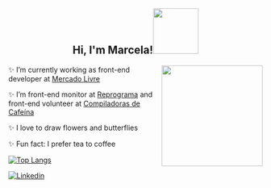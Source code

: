 <h2 align="center">Hi, I'm Marcela!<img src="https://media2.giphy.com/media/bcKmIWkUMCjVm/giphy.gif?cid=ecf05e472pj45zvu1cuh0m36eavcj9hzkh4gmb80nnxsgvad&rid=giphy.gif&ct=g" width="90"></h2>

<img align='right' src="https://user-images.githubusercontent.com/52415421/137996559-08da44da-a347-4946-b12e-8c875a6af95e.jpg" height="200">

<p>✨ I’m currently working as front-end developer at <a href="https://www.mercadolivre.com.br/">Mercado Livre</a></p>
<p>✨ I’m front-end monitor at <a href="https://reprograma.com.br/">Reprograma</a> and front-end volunteer at <a href="https://www.linkedin.com/company/compiladoras/">Compiladoras de Cafeína</a></p> 
<p>✨ I love to draw flowers and butterflies</p>
<p>✨ Fun fact: I prefer tea to coffee</p>

[![Top Langs](https://github-readme-stats.vercel.app/api/top-langs/?username=marcela093&layout=compact)](https://github.com/marcela093/github-readme-stats)

[![Linkedin](https://img.shields.io/badge/linkedin-%230077B5.svg?&style=for-the-badge&logo=linkedin&logoColor=white)](https://www.linkedin.com/in/marcela093/)
